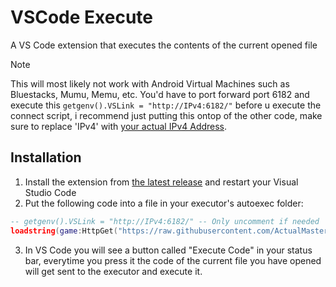 # VSCode Execute

A VS Code extension that executes the contents of the current opened file

> [!NOTE]
> This will most likely not work with Android Virtual Machines such as Bluestacks, Mumu, Memu, etc.
> You'd have to port forward port 6182 and execute this `getgenv().VSLink = "http://IPv4:6182/"` before u execute the connect script, i recommend just putting this ontop of the other code, make sure to replace 'IPv4' with [your actual IPv4 Address](https://api.ipify.org/).

## Installation

1. Install the extension from [the latest release](https://github.com/ActualMasterOogway/VSCode-Execute/releases/latest) and restart your Visual Studio Code
2. Put the following code into a file in your executor's autoexec folder:
```lua
-- getgenv().VSLink = "http://IPv4:6182/" -- Only uncomment if needed
loadstring(game:HttpGet("https://raw.githubusercontent.com/ActualMasterOogway/VSCode-Execute/refs/heads/main/Connect.luau"))()
```
3. In VS Code you will see a button called "Execute Code" in your status bar, everytime you press it the code of the current file you have opened will get sent to the executor and execute it.
